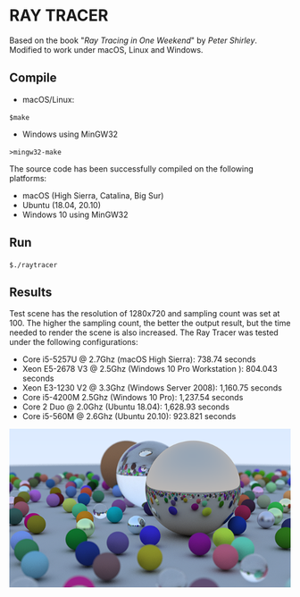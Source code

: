 # RAY TRACER

Based on the book "*Ray Tracing in One Weekend*" by *Peter Shirley*. Modified to work under macOS, Linux and Windows.

## Compile

* macOS/Linux:

`$make`

* Windows using MinGW32

`>mingw32-make`

The source code has been successfully compiled on the following platforms:

* macOS (High Sierra, Catalina, Big Sur)
* Ubuntu (18.04, 20.10)
* Windows 10 using MinGW32

## Run

`$./raytracer`

## Results

Test scene has the resolution of 1280x720 and sampling count was set at 100. The higher the sampling count, the better the output result, but the time needed to render the scene is also increased. The Ray Tracer was tested under the following configurations: 

* Core i5-5257U @ 2.7Ghz (macOS High Sierra): 738.74 seconds 
* Xeon E5-2678 V3 @ 2.5Ghz (Windows 10 Pro Workstation ): 804.043 seconds
* Xeon E3-1230 V2 @ 3.3Ghz (Windows Server 2008): 1,160.75 seconds
* Core i5-4200M 2.5Ghz (Windows 10 Pro): 1,237.54 seconds
* Core 2 Duo @ 2.0Ghz (Ubuntu 18.04): 1,628.93 seconds
* Core i5-560M @ 2.6Ghz (Ubuntu 20.10): 923.821 seconds

![](https://github.com/dzutrinh/Ray-Tracing-In-One-Weekend/blob/master/out.png)
